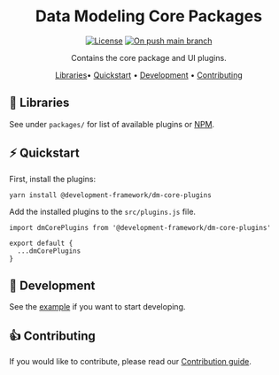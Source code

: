 <!-- markdownlint-configure-file {
  "MD013": {
    "code_blocks": false,
    "tables": false
  },
  "MD033": false,
  "MD041": false
} -->

<div align="center">

# Data Modeling Core Packages

[![License][license-badge]][license]
[![On push main branch][on-push-main]][on-push-main]

Contains the core package and UI plugins.

[Libraries](#libraries)•
[Quickstart](#quickstart) •
[Development](#development) •
[Contributing](#contributing)

</div>

<a id="libraries"></a>
## :dart: Libraries

See under `packages/` for list of available plugins or [NPM](https://www.npmjs.com/search?q=%40development-framework).

<a id="quickstart"></a>
## :zap: Quickstart

First, install the plugins:

```
yarn install @development-framework/dm-core-plugins
```

Add the installed plugins to the `src/plugins.js` file.

```
import dmCorePlugins from '@development-framework/dm-core-plugins'

export default {
  ...dmCorePlugins
}
```

<a id="development"></a>
## :dizzy: Development

See the [example](https://github.com/equinor/dm-core-packages/tree/main/example) if you want to start developing.

<a id="Contributing"></a>
## :+1: Contributing
If you would like to contribute, please read our [Contribution guide](https://equinor.github.io/dm-docs/contributing/).

[license-badge]: https://img.shields.io/badge/License-MIT-yellow.svg
[license]: https://github.com/equinor/dm-core-packages/blob/main/LICENSE
[releases]: https://github.com/equinor/dm-core-packages/releases
[on-push-main]: https://github.com/equinor/dm-core-packages/actions/workflows/on-push.yaml/badge.svg
[on-push-main]: https://github.com/equinor/dm-core-packages/actions/workflows/on-push.yaml
